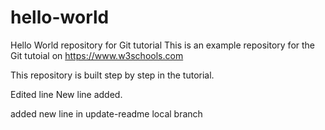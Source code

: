 # hello-world
Hello World repository for Git tutorial
This is an example repository for the Git tutoial on https://www.w3schools.com

This repository is built step by step in the tutorial.

Edited line
New line added.

added new line in update-readme local branch